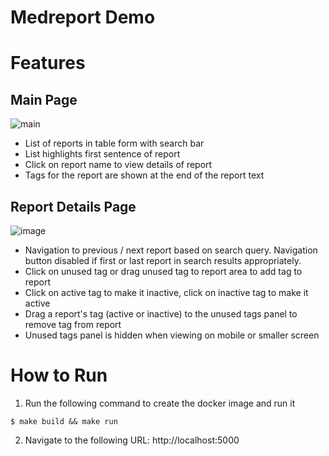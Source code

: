 # Medreport Demo

# Features

## Main Page

![main](https://user-images.githubusercontent.com/3698091/95008828-3041bc80-05eb-11eb-8790-e9774d0d320f.png)

- List of reports in table form with search bar
- List highlights first sentence of report
- Click on report name to view details of report
- Tags for the report are shown at the end of the report text

## Report Details Page

![image](https://user-images.githubusercontent.com/3698091/95009117-7435c100-05ed-11eb-82a2-5af11066cfde.png)

- Navigation to previous / next report based on search query. Navigation button disabled if first or last report in search results appropriately.
- Click on unused tag or drag unused tag to report area to add tag to report
- Click on active tag to make it inactive, click on inactive tag to make it active
- Drag a report's tag (active or inactive) to the unused tags panel to remove tag from report
- Unused tags panel is hidden when viewing on mobile or smaller screen

# How to Run

1. Run the following command to create the docker image and run it

```
$ make build && make run
```

2. Navigate to the following URL: http://localhost:5000
